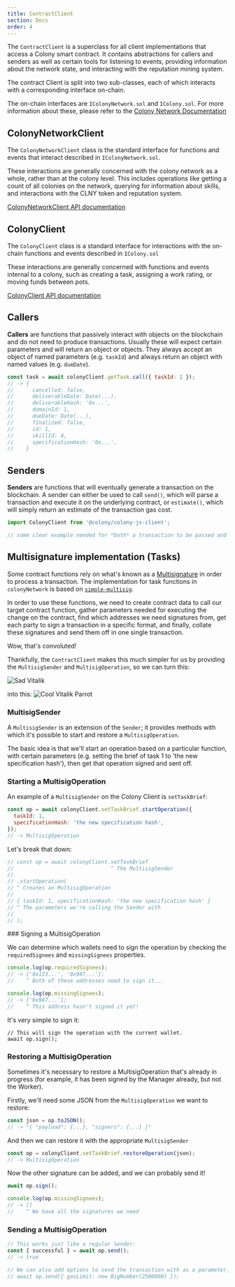 ```yaml
---
title: ContractClient
section: Docs
order: 4
---
```


The `ContractClient` is a superclass for all client implementations that access a Colony smart contract. It contains abstractions for callers and senders as well as certain tools for listening to events, providing information about the network state, and interacting with the reputation mining system.

The contract Client is split into two sub-classes, each of which interacts with a corresponding interface on-chain.

The on-chain interfaces are `IColonyNetwork.sol` and `IColony.sol`. For more information about these, please refer to the [Colony Network Documentation](/colonynetwork/api-the-colony-network/)


## ColonyNetworkClient
The `ColonyNetworkClient` class is the standard interface for functions and events that interact described in `IColonyNetwork.sol`.

These interactions are generally concerned with the colony network as a whole, rather than at the colony level. This includes operations like getting a count of all colonies on the network, querying for information about skills, and interactions with the CLNY token and reputation system.

[ColonyNetworkClient API documentation](/colonyjs/api-colonynetworkclient/)

## ColonyClient
The `ColonyClient` class is a standard interface for interactions with the on-chain functions and events described in `IColony.sol`

These interactions are generally concerned with functions and events internal to a colony, such as creating a task, assigning a work rating, or moving funds between pots.

[ColonyClient API documentation](/colonyjs/api-colonyclient/)

## Callers

**Callers** are functions that passively interact with objects on the
blockchain and do not need to produce transactions. Usually these will
expect certain parameters and will return an object or objects. They
always accept an object of named parameters (e.g. `taskId`) and always
return an object with named values (e.g. `dueDate`).

```js
const task = await colonyClient.getTask.call({ taskId: 1 });
// -> {
//      cancelled: false,
//      deliverableDate: Date(...),
//      deliverableHash: '0x...',
//      domainId: 1,
//      dueDate: Date(...),
//      finalized: false,
//      id: 1,
//      skillId: 4,
//      specificationHash: '0x...',
//    }
```

## Senders

**Senders** are functions that will eventually generate a transaction on the blockchain. A sender can either be used to call `send()`, which will parse a transaction and execute it on the underlying contract, or `estimate()`, which will simply return an estimate of the transaction gas cost.

```javascript
import ColonyClient from '@colony/colony-js-client';

// some clear example needed for *both* a transaction to be passed and for an estimate()

```


## Multisignature implementation (Tasks)

Some contract functions rely on what's known as a [Multisignature](https://en.wikipedia.org/wiki/Multisignature)
in order to process a transaction. The implementation for task functions in `colonyNetwork`
is based on [`simple-multisig`](https://github.com/christianlundkvist/simple-multisig).

In order to use these functions, we need to create contract data to call our target
contract function, gather parameters needed for executing the change on the contract,
find which addresses we need signatures from, get each party to sign a transaction
in a specific format, and finally, collate these signatures and send them off in
one single transaction.

Wow, that's convoluted!

Thankfully, the `ContractClient` makes this much simpler for us by providing the
`MultisigSender` and `MultisigOperation`, so we can turn this:

![Sad Vitalik](https://raw.githubusercontent.com/JoinColony/colonyJS/master/docs/img/sad_vitalik.gif)

into this:
![Cool Vitalik Parrot](https://raw.githubusercontent.com/JoinColony/colonyJS/master/docs/img/cool_vitalik_parrot.gif)

### MultisigSender

A `MultisigSender` is an extension of the `Sender`; it provides methods with which it's
possible to start and restore a `MultisigOperation`.

The basic idea is that we'll start an operation based on a particular function, with
certain parameters (e.g. setting the brief of task 1 to 'the new specification hash'),
then get that operation signed and sent off.

### Starting a MultisigOperation

An example of a `MultisigSender` on the Colony Client is `setTaskBrief`:

```js
const op = await colonyClient.setTaskBrief.startOperation({
  taskId: 1,
  specificationHash: 'the new specification hash',
});
// -> MultisigOperation
```

Let's break that down:

```js
// const op = await colonyClient.setTaskBrief
//                               ^ The MultisigSender
//
// .startOperation(
// ^ Creates an MultisigOperation
//
// { taskId: 1, specificationHash: 'the new specification hash' }
// ^ The parameters we're calling the Sender with
//
// );
```

### Signing a MultisigOperation

We can determine which wallets need to sign the operation by checking the `requiredSignees` and `missingSignees` properties.

```js
console.log(op.requiredSignees);
// -> ['0x123...', '0x987...'];
//    ^ Both of these addresses need to sign it...

console.log(op.missingSignees);
// -> ['0x987...'];
//    ^ This address hasn't signed it yet!
```

It's very simple to sign it:

```
// This will sign the operation with the current wallet.
await op.sign();
```

### Restoring a MultisigOperation

Sometimes it's necessary to restore a MultisigOperation that's already in progress
(for example, it has been signed by the Manager already, but not the Worker).

Firstly, we'll need some JSON from the `MultisigOperation` we want to restore:

```js
const json = op.toJSON();
// -> "{ "payload": {...}, "signers": {...} }"
```

And then we can restore it with the appropriate `MultisigSender`

```js
const op = colonyClient.setTaskBrief.restoreOperation(json);
// -> MultisigOperation
```

Now the other signature can be added, and we can probably send it!

```js
await op.sign();

console.log(op.missingSignees);
// -> []
//    ^ We have all the signatures we need
```

### Sending a MultisigOperation

```js
// This works just like a regular Sender:
const { successful } = await op.send();
// -> true

// We can also add options to send the transaction with as a parameter, e.g.:
// await op.send({ gasLimit: new BigNumber(2500000) });
```
